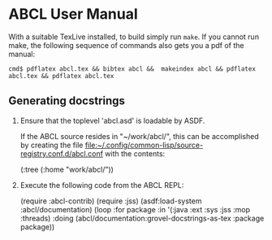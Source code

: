 ABCL User Manual
================

With a suitable TexLive installed, to build simply run `make`.  If you
cannot run make, the following sequence of commands also gets you a pdf
of the manual:

    cmd$ pdflatex abcl.tex && bibtex abcl &&  makeindex abcl && pdflatex abcl.tex && pdflatex abcl.tex


## Generating docstrings

1. Ensure that the toplevel 'abcl.asd' is loadable by ASDF.

   If the ABCL source resides in "~/work/abcl/", this can be
   accomplished by creating the file
   <file:~/.config/common-lisp/source-registry.conf.d/abcl.conf> with
   the contents:

    (:tree (:home "work/abcl/"))

2.  Execute the following code from the ABCL REPL:

    (require :abcl-contrib)
    (require :jss)
    (asdf:load-system :abcl/documentation)
    (loop :for package
        :in '(:java :ext :sys :jss :mop :threads)
        :doing (abcl/documentation:grovel-docstrings-as-tex :package package))    
    
